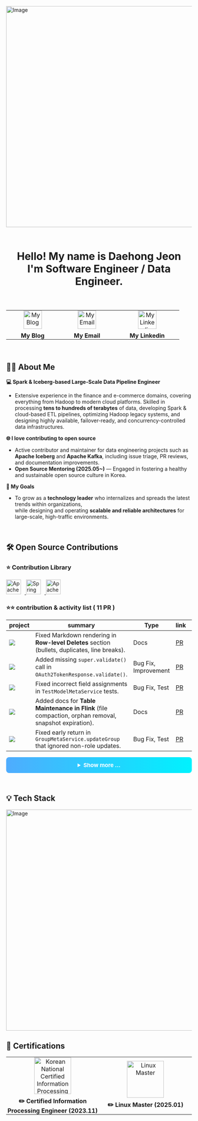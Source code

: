 <img width="1500" height="600" alt="Image" src="https://github.com/user-attachments/assets/093baa11-0c84-42de-8189-f279bb553d1d" />

<br>
<br>
<br>
<p align="center" style="font-size: 28px; font-weight: bold;">
  <strong>Hello! My name is Daehong Jeon</strong> <br>
    <strong> I'm Software Engineer / Data Engineer.</strong>
</p>

<br>

<table align="center" border="0" cellpadding="0" cellspacing="0" style="border-collapse: collapse; border: none;">
  <tr>
    <td align="center" style="padding: 0 40px;">
      <a href="https://daehong770.me.kr/">
        <img width="50" height="50" src="https://github.com/user-attachments/assets/f3e01811-c3dd-42fd-8927-92bcf59cbc03" alt="My Blog" />
      </a>
      <div style="margin-top: 8px; font-weight: bold;">My Blog</div>
    </td>
    <td align="center" style="padding: 0 40px;">
      <a href="mailto:daehong770@gmail.com">
        <img width="50" height="50" src="https://github.com/user-attachments/assets/a1b40ffb-7ead-43f5-848b-2ec3a7f75cde" alt="My Email" />
      </a>
      <div style="margin-top: 8px; font-weight: bold;">My Email</div>
    </td>
    <td align="center" style="padding: 0 40px;">
      <a href="https://www.linkedin.com/in/daehong-jeon">
        <img width="50" height="50" src="https://github.com/user-attachments/assets/18a2e315-2214-491b-b84b-2cc174327a7d" alt="My Linkedin" />
      </a>
      <div style="margin-top: 8px; font-weight: bold;">My Linkedin</div>
    </td>
  </tr>
</table>

<br>

## 🧑‍💻 About Me  
**💻 Spark & Iceberg-based Large-Scale Data Pipeline Engineer**  
- Extensive experience in the finance and e-commerce domains, covering everything from Hadoop to modern cloud platforms. Skilled in processing **tens to hundreds of terabytes** of data, developing Spark & cloud-based ETL pipelines, optimizing Hadoop legacy systems, and designing highly available, failover-ready, and concurrency-controlled data infrastructures.

**🌐 I love contributing to open source**  
- Active contributor and maintainer for data engineering projects such as **Apache Iceberg** and **Apache Kafka**, including issue triage, PR reviews, and documentation improvements.  
- **Open Source Mentoring (2025.05~)** — Engaged in fostering a healthy and sustainable open source culture in Korea.

**🎯 My Goals**  
- To grow as a **technology leader** who internalizes and spreads the latest trends within organizations,  
while designing and operating **scalable and reliable architectures** for large-scale, high-traffic environments.

<br>

<h2> 🛠️ Open Source Contributions </h2> 

### ⭐️ Contribution Library

<p align="left">
  <a href="https://github.com/apache/iceberg" target="_blank">
    <img src="https://img.shields.io/badge/Apache%20Iceberg-00BFFF?style=for-the-badge&logo=apache&logoColor=white" 
         alt="Apache Iceberg" height="40" style="margin-right:10px;" />
  </a>
  <a href="https://github.com/spring-projects/spring-kafka" target="_blank">
    <img src="https://img.shields.io/badge/Spring%20Kafka-6DB33F?style=for-the-badge&logo=spring&logoColor=white" 
         alt="Spring Kafka" height="40" style="margin-right:10px;" />
  </a>
  <a href="https://github.com/apache/gravitino" target="_blank">
    <img src="https://img.shields.io/badge/Apache%20Gravitino-FF4500?style=for-the-badge&logo=apache&logoColor=white" 
         alt="Apache Gravitino" height="40" />
  </a>
</p>

### ⭐️⭐️ contribution & activity list ( 11 PR )

| project | summary | Type | link | date |
|---------|---------|------|------|------|
| ![](https://img.shields.io/badge/Iceberg-00BFFF?style=for-the-badge&logo=apache&logoColor=white) | Fixed Markdown rendering in **Row-level Deletes** section (bullets, duplicates, line breaks). | Docs | [PR](https://github.com/apache/iceberg/pull/13851) | 25.09 |
| ![](https://img.shields.io/badge/Gravitino-FF4500?style=for-the-badge&logo=apache&logoColor=white) | Added missing `super.validate()` call in `OAuth2TokenResponse.validate()`. | Bug Fix, Improvement | [PR](https://github.com/apache/gravitino/pull/8376) | 25.09 |
| ![](https://img.shields.io/badge/Gravitino-FF4500?style=for-the-badge&logo=apache&logoColor=white) | Fixed incorrect field assignments in `TestModelMetaService` tests. | Bug Fix, Test | [PR](https://github.com/apache/gravitino/pull/8296) | 25.08 |
| ![](https://img.shields.io/badge/Iceberg-00BFFF?style=for-the-badge&logo=apache&logoColor=white) | Added docs for **Table Maintenance in Flink** (file compaction, orphan removal, snapshot expiration). | Docs | [PR](https://github.com/apache/iceberg/pull/13853) | 25.08 |
| ![](https://img.shields.io/badge/Gravitino-FF4500?style=for-the-badge&logo=apache&logoColor=white) | Fixed early return in `GroupMetaService.updateGroup` that ignored non-role updates. | Bug Fix, Test | [PR](https://github.com/apache/gravitino/pull/8255) | 25.08 |

<div align="center">
<details>
  <summary style="
  cursor: pointer;
  font-weight: bold;
  font-size: 15px;
  padding: 12px;
  border: none;
  border-radius: 8px;
  background: linear-gradient(90deg, #4facfe 0%, #00f2fe 100%);
  color: white;
  text-align: center;
  width: 100%;
  box-sizing: border-box;
  margin: 10px 0;
  transition: background 0.3s ease;
">
  Show more ...
</summary>
<div style="
  cursor: pointer;
  font-weight: bold;
  font-size: 15px;
  padding: 12px;
  border: none;
  border-radius: 8px;
  background: linear-gradient(90deg, #4facfe 0%, #00f2fe 100%);
  color: white;
  text-align: center;
  width: 100%;
  box-sizing: border-box;
  margin: 10px 0;
  transition: background 0.3s ease;
">
  Show more ...
</div>

<br/>

| project | summary | Type | link | date |
|---------|---------|------|------|------|
| ![](https://img.shields.io/badge/Gravitino-FF4500?style=for-the-badge&logo=apache&logoColor=white) | Fixed NullPointerException in `EntityCombinedFileset` with null-safe `hiddenProperties`. | Bug Fix, Test | [PR](https://github.com/apache/gravitino/pull/8238) | 25.08 |
| ![](https://img.shields.io/badge/Gravitino-FF4500?style=for-the-badge&logo=apache&logoColor=white) | Fixed null-safe handling of `managed` property in `CreateFileset.java`. | Bug Fix, Test | [PR](https://github.com/apache/gravitino/pull/8144) | 25.08 |
| ![](https://img.shields.io/badge/Gravitino-FF4500?style=for-the-badge&logo=apache&logoColor=white) | Added `request.validate()` in `PartitionOperations.java` for proper error handling. | Improvement | [PR](https://github.com/apache/gravitino/pull/8098) | 25.08 |
| ![](https://img.shields.io/badge/Iceberg-00BFFF?style=for-the-badge&logo=apache&logoColor=white) | Migrated Flink catalog tests from JUnit4 to JUnit5. | Improvement(Core) | [PR](https://github.com/apache/iceberg/pull/13021#issuecomment-2903837698) | 25.05 |
| ![](https://img.shields.io/badge/Iceberg-00BFFF?style=for-the-badge&logo=apache&logoColor=white) | Backported JUnit5 migration to Iceberg 1.19 and 1.20. | Improvement(Core) | [PR](https://github.com/apache/iceberg/pull/13165) | 25.05 |
| ![](https://img.shields.io/badge/Spring%20Kafka-6DB33F?style=for-the-badge&logo=spring&logoColor=white) | Updated test code and docs for Kafka retry topic template bean name. | Improvement, Docs | [PR](https://github.com/spring-projects/spring-kafka/pull/3543) | 24.10 |

</details>
</div>



<br>

<h2> 💡 Tech Stack </h2> 

<img width="1200" height="600" alt="Image" src="https://github.com/user-attachments/assets/67333d86-84ff-42d7-929c-8237244a584d" />

<br>

<h2> 📜 Certifications </h2>

<table border="0" cellpadding="0" cellspacing="0" 
       style="border-collapse: collapse; border: none; width: 100%;">
  <tr>
    <td align="center" style="width: 50%; padding: 0;">
      <a href="https://jeondaehong.github.io/">
        <img width="100" height="100" 
             src="https://github.com/user-attachments/assets/af7c76c9-54fa-435a-b90b-e4fb93c6c116"
             alt="Korean National Certified Information Processing Engineer" />
      </a>
      <div style="margin-top: 8px; font-weight: bold;">
        ✏️ Certified Information Processing Engineer (2023.11)
      </div>
    </td>
    <td align="center" style="width: 50%; padding: 0;">
      <a href="mailto:daehong770@gmail.com">
        <img width="100" height="100" 
             src="https://github.com/user-attachments/assets/14c77797-4e73-4191-9888-2a57c8266f39"
             alt="Linux Master" />
      </a>
      <div style="margin-top: 8px; font-weight: bold;">
        ✏️ Linux Master (2025.01)
      </div>
    </td>
  </tr>
</table>
